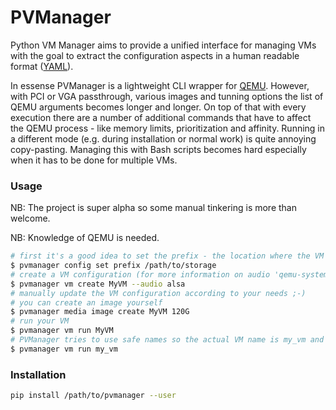 # PVManager

Python VM Manager aims to provide a unified interface for managing VMs with the goal to extract the configuration aspects in a human readable format ([YAML](http://yaml.org/)).

In essense PVManager is a lightweight CLI wrapper for [QEMU](https://www.qemu.org/). However, with PCI or VGA passthrough, various images and tunning options the list of QEMU arguments becomes longer and longer. On top of that with every execution there are a number of additional commands that have to affect the QEMU process - like memory limits, prioritization and affinity. Running in a different mode (e.g. during installation or normal work) is quite annoying copy-pasting. Managing this with Bash scripts becomes hard especially when it has to be done for multiple VMs.

### Usage

NB: The project is super alpha so some manual tinkering is more than welcome.

NB: Knowledge of QEMU is needed.

```sh
# first it's a good idea to set the prefix - the location where the VM folder structure is created
$ pvmanager config set prefix /path/to/storage
# create a VM configuration (for more information on audio 'qemu-system-x86_64 -audio-help')
$ pvmanager vm create MyVM --audio alsa
# manually update the VM configuration according to your needs ;-)
# you can create an image yourself
$ pvmanager media image create MyVM 120G
# run your VM
$ pvmanager vm run MyVM
# PVManager tries to use safe names so the actual VM name is my_vm and can be used as well
$ pvmanager vm run my_vm
```

### Installation

```sh
pip install /path/to/pvmanager --user
```
